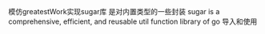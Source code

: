 模仿greatestWork实现sugar库
是对内置类型的一些封装
sugar is a comprehensive, efficient, and reusable util function library of go
导入和使用